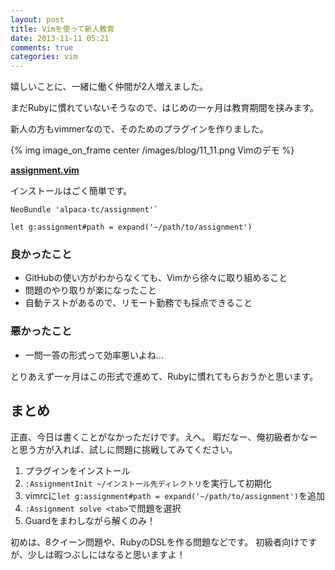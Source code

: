 ```yaml
---
layout: post
title: Vimを使って新人教育
date: 2013-11-11 05:21
comments: true
categories: vim
---
```


嬉しいことに、一緒に働く仲間が2人増えました。

まだRubyに慣れていないそうなので、はじめの一ヶ月は教育期間を挟みます。

新人の方もvimmerなので、そのためのプラグインを作りました。

{% img image_on_frame center /images/blog/11_11.png Vimのデモ %}

**[assignment.vim](https://github.com/enfactv/assignment)**

インストールはごく簡単です。

```vim
NeoBundle 'alpaca-tc/assignment'`

let g:assignment#path = expand('~/path/to/assignment')
```

### 良かったこと

- GitHubの使い方がわからなくても、Vimから徐々に取り組めること
- 問題のやり取りが楽になったこと
- 自動テストがあるので、リモート勤務でも採点できること

### 悪かったこと

- 一問一答の形式って効率悪いよね...

とりあえず一ヶ月はこの形式で進めて、Rubyに慣れてもらおうかと思います。


## まとめ

正直、今日は書くことがなかっただけです。えへ。
暇だなー、俺初級者かなーと思う方が入れば、試しに問題に挑戦してみてください。

1. プラグインをインストール
2. `:AssignmentInit ~/インストール先ディレクトリ`を実行して初期化
3. vimrcに`let g:assignment#path = expand('~/path/to/assignment')`を追加
4. `:Assignment solve <tab>`で問題を選択
5. Guardをまわしながら解くのみ！

初めは、8クイーン問題や、RubyのDSLを作る問題などです。
初級者向けですが、少しは暇つぶしにはなると思いますよ！
